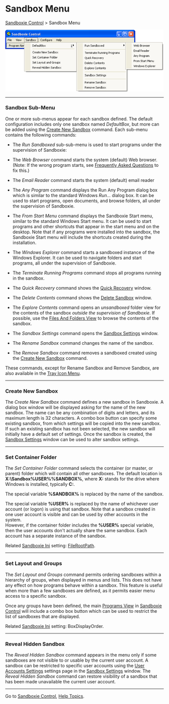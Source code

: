 # Sandbox Menu

[Sandboxie Control](SandboxieControl.md) > Sandbox Menu

![](../Media/SandboxMenu.png)

* * *

### Sandbox Sub-Menu

One or more sub-menus appear for each sandbox defined. The default configuration includes only one sandbox named _DefaultBox_, but more can be added using the [Create New Sandbox](SandboxMenu.md#create-new-sandbox) command. Each sub-menu contains the following commands:

*   The _Run Sandboxed_ sub-sub-menu is used to start programs under the supervision of Sandboxie:


*   The _Web Browser_ command starts the system (default) Web browser.  
    (Note: If the wrong program starts, see [Frequently Asked Questions](FrequentlyAskedQuestions.md#why-does-the-wrong-program-start-when-i-run-my-default-web-browser-sandboxed) to fix this.)


*   The _Email Reader_ command starts the system (default) email reader


*   The _Any Program_ command displays the Run Any Program dialog box which is similar to the standard Windows _Run..._ dialog box. It can be used to start programs, open documents, and browse folders, all under the supervision of Sandboxie.



*   The _From Start Menu_ command displays the Sandboxie Start menu, similar to the standard Windows Start menu. It can be used to start programs and other shortcuts that appear in the start menu and on the desktop. Note that if any programs were installed into the sandbox, the Sandboxie Start menu will include the shortcuts created during the installation.



*   The _Windows Explorer_ command starts a sandboxed instance of the Windows Explorer. It can be used to navigate folders and start programs, all under the supervision of Sandboxie.


*   The _Terminate Running Programs_ command stops all programs running in the sandbox.

*   The _Quick Recovery_ command shows the [Quick Recovery](QuickRecovery.md) window.

*   The _Delete Contents_ command shows the [Delete Sandbox](DeleteSandbox.md) window.

*   The _Explore Contents_ command opens an _unsandboxed_ folder view for the contents of the sandbox _outside the supervision of Sandboxie_. If possible, use the [Files And Folders View](FilesAndFoldersView.md) to browse the contents of the sandbox.

*   The _Sandbox Settings_ command opens the [Sandbox Settings](SandboxSettings.md) window.

*   The _Rename Sandbox_ command changes the name of the sandbox.

*   The _Remove Sandbox_ command removes a sandboxed created using the [Create New Sandbox](SandboxMenu.md#create-new-sandbox) command.

These commands, except for Rename Sandbox and Remove Sandbox, are also available in the [Tray Icon Menu](TrayIconMenu.md).

* * *

### Create New Sandbox

The _Create New Sandbox_ command defines a new sandbox in Sandboxie. A dialog box window will be displayed asking for the name of the new sandbox. The name can be any combination of digits and letters, and its maximum length is 32 characters. A combo box button can specify some existing sandbox, from which settings will be copied into the new sandbox. If such an existing sandbox has not been selected, the new sandbox will initially have a default set of settings. Once the sandbox is created, the [Sandbox Settings](SandboxSettings.md) window can be used to alter sandbox settings.

* * *

### Set Container Folder

The _Set Container Folder_ command selects the container (or master, or parent) folder which will contain all other sandboxes. The default location is **X:\Sandbox\%USER%\%SANDBOX%**, where **X:** stands for the drive where Windows is installed, typically **C:**.

The special variable **%SANDBOX%** is replaced by the name of the sandbox.

The special variable **%USER%** is replaced by the name of whichever user account (or logon) is using that sandbox. Note that a sandbox created in one user account is visible and can be used by other accounts in the system.  
However, if the container folder includes the **%USER%** special variable, then the user accounts don't actually share the same sandbox. Each account has a separate instance of the sandbox.

Related [Sandboxie Ini](SandboxieIni.md) setting: [FileRootPath](FileRootPath.md).

* * *

### Set Layout and Groups

The _Set Layout and Groups_ command permits ordering sandboxes within a hierarchy of groups, when displayed in menus and lists. This does not have any effect on how programs behave within a sandbox. This feature is useful when more than a few sandboxes are defined, as it permits easier menu access to a specific sandbox.

Once any groups have been defined, the main [Programs View](ProgramsView.md) in [Sandboxie Control](SandboxieControl.md) will include a combo box button which can be used to restrict the list of sandboxes that are displayed.

Related [Sandboxie Ini](SandboxieIni.md) setting: BoxDisplayOrder.

* * *

### Reveal Hidden Sandbox

The _Reveal Hidden Sandbox_ command appears in the menu only if some sandboxes are not visible to or usable by the current user account. A sandbox can be restricted to specific user accounts using the [User Accounts Settings](UserAccountsSettings.md) settings page in the [Sandbox Settings](SandboxSettings.md) window. The _Reveal Hidden Sandbox_ command can restore visibility of a sandbox that has been made unavailable the current user account.

* * *

Go to [Sandboxie Control](SandboxieControl.md#menus), [Help Topics](HelpTopics.md).
